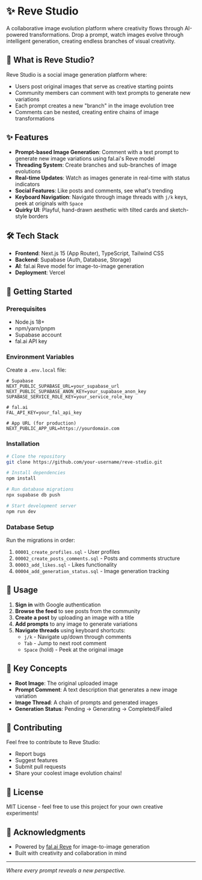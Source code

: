 # ✨ Reve Studio

A collaborative image evolution platform where creativity flows through AI-powered transformations. Drop a prompt, watch images evolve through intelligent generation, creating endless branches of visual creativity.

## 🎨 What is Reve Studio?

Reve Studio is a social image generation platform where:
- Users post original images that serve as creative starting points
- Community members can comment with text prompts to generate new variations
- Each prompt creates a new "branch" in the image evolution tree
- Comments can be nested, creating entire chains of image transformations

## ✨ Features

- **Prompt-based Image Generation**: Comment with a text prompt to generate new image variations using fal.ai's Reve model
- **Threading System**: Create branches and sub-branches of image evolutions
- **Real-time Updates**: Watch as images generate in real-time with status indicators
- **Social Features**: Like posts and comments, see what's trending
- **Keyboard Navigation**: Navigate through image threads with `j/k` keys, peek at originals with `Space`
- **Quirky UI**: Playful, hand-drawn aesthetic with tilted cards and sketch-style borders

## 🛠️ Tech Stack

- **Frontend**: Next.js 15 (App Router), TypeScript, Tailwind CSS
- **Backend**: Supabase (Auth, Database, Storage)
- **AI**: fal.ai Reve model for image-to-image generation
- **Deployment**: Vercel

## 🚀 Getting Started

### Prerequisites

- Node.js 18+
- npm/yarn/pnpm
- Supabase account
- fal.ai API key

### Environment Variables

Create a `.env.local` file:

```env
# Supabase
NEXT_PUBLIC_SUPABASE_URL=your_supabase_url
NEXT_PUBLIC_SUPABASE_ANON_KEY=your_supabase_anon_key
SUPABASE_SERVICE_ROLE_KEY=your_service_role_key

# fal.ai
FAL_API_KEY=your_fal_api_key

# App URL (for production)
NEXT_PUBLIC_APP_URL=https://yourdomain.com
```

### Installation

```bash
# Clone the repository
git clone https://github.com/your-username/reve-studio.git

# Install dependencies
npm install

# Run database migrations
npx supabase db push

# Start development server
npm run dev
```

### Database Setup

Run the migrations in order:
1. `00001_create_profiles.sql` - User profiles
2. `00002_create_posts_comments.sql` - Posts and comments structure
3. `00003_add_likes.sql` - Likes functionality
4. `00004_add_generation_status.sql` - Image generation tracking

## 📖 Usage

1. **Sign in** with Google authentication
2. **Browse the feed** to see posts from the community
3. **Create a post** by uploading an image with a title
4. **Add prompts** to any image to generate variations
5. **Navigate threads** using keyboard shortcuts:
   - `j/k` - Navigate up/down through comments
   - `Tab` - Jump to next root comment
   - `Space` (hold) - Peek at the original image

## 🎯 Key Concepts

- **Root Image**: The original uploaded image
- **Prompt Comment**: A text description that generates a new image variation
- **Image Thread**: A chain of prompts and generated images
- **Generation Status**: Pending → Generating → Completed/Failed

## 🤝 Contributing

Feel free to contribute to Reve Studio:
- Report bugs
- Suggest features
- Submit pull requests
- Share your coolest image evolution chains!

## 📝 License

MIT License - feel free to use this project for your own creative experiments!

## 🙏 Acknowledgments

- Powered by [fal.ai Reve](https://fal.ai/models/fal-ai/reve/edit) for image-to-image generation
- Built with creativity and collaboration in mind

---

*Where every prompt reveals a new perspective.*